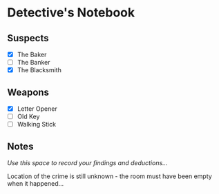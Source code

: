 # Detective's Notebook

## Suspects
- [x] The Baker
- [ ] The Banker
- [x] The Blacksmith

## Weapons
- [x] Letter Opener
- [ ] Old Key
- [ ] Walking Stick

## Notes
*Use this space to record your findings and deductions...*

Location of the crime is still unknown - the room must have been empty when it happened...
